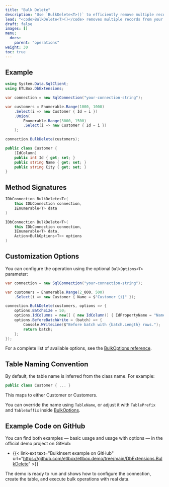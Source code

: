 ```yaml
---
title: "Bulk Delete"
description: "Use `BulkDelete<T>()` to efficiently remove multiple records from your database in a single call. This article explains how to configure delete operations and customize behavior with options."
lead: "<code>BulkDelete<T>()</code> removes multiple records from your database in a single operation. Rows are matched based on one or more ID columns, making it ideal for batch deletions without writing complex SQL."
draft: false
images: []
menu:
  docs:
    parent: "operations"
weight: 30
toc: true
---
```


## Example

```csharp
using System.Data.SqlClient;
using ETLBox.DbExtensions;

var connection = new SqlConnection("your-connection-string");

var customers = Enumerable.Range(1000, 1000)
    .Select(i => new Customer { Id = i })
    .Union(
        Enumerable.Range(3000, 1500)
        .Select(i => new Customer { Id = i })
    );

connection.BulkDelete(customers);

public class Customer {
    [IdColumn]
    public int Id { get; set; }
    public string Name { get; set; }
    public string City { get; set; }
}
```

## Method Signatures

```csharp
IDbConnection BulkDelete<T>(
    this IDbConnection connection,
    IEnumerable<T> data
)

IDbConnection BulkDelete<T>(
    this IDbConnection connection,
    IEnumerable<T> data,
    Action<BulkOptions<T>> options
)
```

## Customization Options

You can configure the operation using the optional `BulkOptions<T>` parameter:

```csharp
var connection = new SqlConnection("your-connection-string");

var customers = Enumerable.Range(2_000, 500)
    .Select(i => new Customer { Name = $"Customer {i}" });

connection.BulkDelete(customers, options => {
    options.BatchSize = 50;
    options.IdColumns = new[] { new IdColumn() { IdPropertyName = "Name" } };
    options.BeforeBatchWrite = (batch) => {
        Console.WriteLine($"Before batch with {batch.Length} rows.");
        return batch;
    };
});
```

For a complete list of available options, see the [BulkOptions reference](/docs/operations/bulk-options).

## Table Naming Convention

By default, the table name is inferred from the class name. For example:

```csharp
public class Customer { ... }
```

This maps to either Customer or Customers.

You can override the name using `TableName`, or adjust it with `TablePrefix` and `TableSuffix` inside [BulkOptions](/docs/operations/bulk-options).

## Example Code on GitHub

You can find both examples — basic usage and usage with options — in the official demo project on GitHub:

- {{< link-ext text="BulkInsert example on GitHub" url="https://github.com/etlbox/etlbox.demo/tree/main/DbExtensions.BulkDelete" >}}

The demo is ready to run and shows how to configure the connection, create the table, and execute bulk operations with real data.
